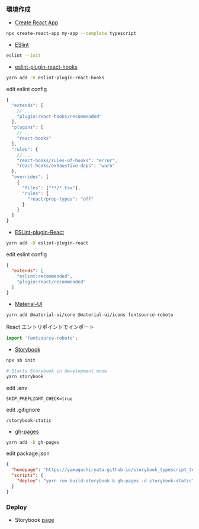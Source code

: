 ### 環境作成

- [Create React App](https://github.com/facebook/create-react-app)

```bash
npx create-react-app my-app --template typescript
```

- [ESlint](https://github.com/eslint/eslint)

```bash
eslint --init
```

- [eslint-plugin-react-hooks](https://www.npmjs.com/package/eslint-plugin-react-hooks)

```bash
yarn add -D eslint-plugin-react-hooks
```

edit eslint config

``` JavaScript
{
  "extends": [
    // ...
    "plugin:react-hooks/recommended"
  ],
  "plugins": [
    // ...
    "react-hooks"
  ],
  "rules": {
    // ...
    "react-hooks/rules-of-hooks": "error",
    "react-hooks/exhaustive-deps": "warn"
  },
  "overrides": [
    {
      "files": ["**/*.tsx"],
      "rules": {
        "react/prop-types": "off"
      }
    }
  ]
}
```

- [ESLint-plugin-React](https://github.com/yannickcr/eslint-plugin-react)

```bash
yarn add -D eslint-plugin-react
```

edit eslint config

```JSON
{
  "extends": [
    "eslint:recommended",
    "plugin:react/recommended"
  ]
}
```

- [Material-UI](https://github.com/mui-org/material-ui)

```bash
yarn add @material-ui/core @material-ui/icons fontsource-roboto
```

React エントリポイントでインポート

```TypeScript
import 'fontsource-roboto';
```

- [Storybook](https://github.com/storybookjs/storybook)

```bash
npx sb init

# Starts Storybook in development mode
yarn storybook
```

edit .env

```
SKIP_PREFLIGHT_CHECK=true
```

edit .gitignore

```
/storybook-static
```

- [gh-pages](https://github.com/tschaub/gh-pages)

```bash
yarn add -D gh-pages
```

edit package.json

```JSON
{
  "homepage": "https://yamaguchiryuta.github.io/storybook_typescript_test/",
  "scripts": {
    "deploy": "yarn run build-storybook & gh-pages -d storybook-static"
  }
}
```

### Deploy

- Storybook [page](https://yamaguchiryuta.github.io/storybook_typescript_test/)
